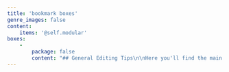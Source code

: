```yaml
---
title: 'bookmark boxes'
genre_images: false
content:
    items: '@self.modular'
boxes:
    -
        package: false
        content: "## General Editing Tips\n\nHere you'll find the main bookmark to help you think about different storytelling elements while you're reading. "
---
```


